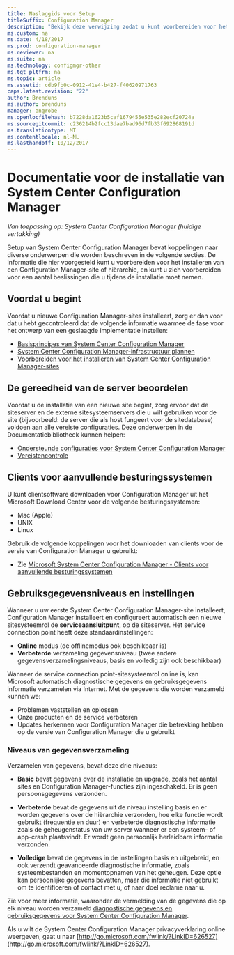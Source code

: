 ```yaml
---
title: Naslaggids voor Setup
titleSuffix: Configuration Manager
description: "Bekijk deze verwijzing zodat u kunt voorbereiden voor het installeren van een Configuration Manager-site of hiërarchie."
ms.custom: na
ms.date: 4/18/2017
ms.prod: configuration-manager
ms.reviewer: na
ms.suite: na
ms.technology: configmgr-other
ms.tgt_pltfrm: na
ms.topic: article
ms.assetid: cdb9fb0c-0912-41e4-b427-f40620971763
caps.latest.revision: "22"
author: Brenduns
ms.author: brenduns
manager: angrobe
ms.openlocfilehash: b7228da1623b5caf1679455e535e282ecf20724a
ms.sourcegitcommit: c236214b2fcc13dae7bad96d7fb33f692868191d
ms.translationtype: MT
ms.contentlocale: nl-NL
ms.lasthandoff: 10/12/2017
---
```

# <a name="reference-for-system-center-configuration-manager-setup"></a>Documentatie voor de installatie van System Center Configuration Manager

*Van toepassing op: System Center Configuration Manager (huidige vertakking)*

Setup van System Center Configuration Manager bevat koppelingen naar diverse onderwerpen die worden beschreven in de volgende secties. De informatie die hier voorgesteld kunt u voorbereiden voor het installeren van een Configuration Manager-site of hiërarchie, en kunt u zich voorbereiden voor een aantal beslissingen die u tijdens de installatie moet nemen.  


##  <a name="bkmk_start"></a> Voordat u begint  
Voordat u nieuwe Configuration Manager-sites installeert, zorg er dan voor dat u hebt gecontroleerd dat de volgende informatie waarmee de fase voor het ontwerp van een geslaagde implementatie instellen:  

-   [Basisprincipes van System Center Configuration Manager](../../../../core/understand/fundamentals.md)  
-   [System Center Configuration Manager-infrastructuur plannen](../../../plan-design/network/configure-firewalls-ports-domains.md)  
-   [Voorbereiden voor het installeren van System Center Configuration Manager-sites](prepare-to-install-sites.md)  

##  <a name="bkmk_assess"></a> De gereedheid van de server beoordelen  
Voordat u de installatie van een nieuwe site begint, zorg ervoor dat de siteserver en de externe sitesysteemservers die u wilt gebruiken voor de site (bijvoorbeeld: de server die als host fungeert voor de sitedatabase) voldoen aan alle vereiste configuraties. Deze onderwerpen in de Documentatiebibliotheek kunnen helpen:  

-   [Ondersteunde configuraties voor System Center Configuration Manager](../../../../core/plan-design/configs/supported-configurations.md)  
-   [Vereistencontrole](prerequisite-checker.md)  

##  <a name="bkmk_Addclients"></a> Clients voor aanvullende besturingssystemen  
U kunt clientsoftware downloaden voor Configuration Manager uit het Microsoft Download Center voor de volgende besturingssystemen:  

-   Mac (Apple)  
-   UNIX  
-   Linux  

Gebruik de volgende koppelingen voor het downloaden van clients voor de versie van Configuration Manager u gebruikt:  

-   Zie [Microsoft System Center Configuration Manager - Clients voor aanvullende besturingssystemen](http://www.microsoft.com/download/details.aspx?id=47719)  

##  <a name="bkmk_usage"></a> Gebruiksgegevensniveaus en instellingen  
Wanneer u uw eerste System Center Configuration Manager-site installeert, Configuration Manager installeert en configureert automatisch een nieuwe sitesysteemrol de **serviceaansluitpunt**, op de siteserver. Het service connection point heeft deze standaardinstellingen:  

-   **Online** modus (de offlinemodus ook beschikbaar is)  
-   **Verbeterde** verzameling gegevensniveau (twee andere gegevensverzamelingsniveaus, basis en volledig zijn ook beschikbaar)  

Wanneer de service connection point-sitesysteemrol online is, kan Microsoft automatisch diagnostische gegevens en gebruiksgegevens informatie verzamelen via Internet. Met de gegevens die worden verzameld kunnen we:  

-   Problemen vaststellen en oplossen  
-   Onze producten en de service verbeteren  
-   Updates herkennen voor Configuration Manager die betrekking hebben op de versie van Configuration Manager die u gebruikt  

### <a name="levels-of-data-collection"></a>Niveaus van gegevensverzameling  
Verzamelen van gegevens, bevat deze drie niveaus:

-   **Basic** bevat gegevens over de installatie en upgrade, zoals het aantal sites en Configuration Manager-functies zijn ingeschakeld. Er is geen persoonsgegevens verzonden.  

-   **Verbeterde** bevat de gegevens uit de niveau instelling basis én er worden gegevens over de hiërarchie verzonden, hoe elke functie wordt gebruikt (frequentie en duur) en verbeterde diagnostische informatie zoals de geheugenstatus van uw server wanneer er een systeem- of app-crash plaatsvindt. Er wordt geen persoonlijk herleidbare informatie verzonden.  

-   **Volledige** bevat de gegevens in de instellingen basis en uitgebreid, en ook verzendt geavanceerde diagnostische informatie, zoals systeembestanden en momentopnamen van het geheugen. Deze optie kan persoonlijke gegevens bevatten, maar die informatie niet gebruikt om te identificeren of contact met u, of naar doel reclame naar u.  

Zie voor meer informatie, waaronder de vermelding van de gegevens die op elk niveau worden verzameld [diagnostische gegevens en gebruiksgegevens voor System Center Configuration Manager](../../../../core/plan-design/diagnostics/diagnostics-and-usage-data.md).  

Als u wilt de System Center Configuration Manager privacyverklaring online weergeven, gaat u naar [http://go.microsoft.com/fwlink/?LinkID=626527](http://go.microsoft.com/fwlink/?LinkID=626527).
